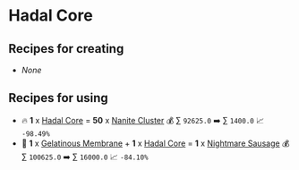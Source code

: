 # Hadal Core

## Recipes for creating

* _None_


## Recipes for using

* 🔥 **1** x [Hadal Core](<Hadal Core.md>) = **50** x [Nanite Cluster](<Nanite Cluster.md>) 💰 ∑ `92625.0` ➡️ ∑ `1400.0` 📈 `-98.49%`
* 🍳 **1** x [Gelatinous Membrane](<Gelatinous Membrane.md>) + **1** x [Hadal Core](<Hadal Core.md>) = **1** x [Nightmare Sausage](<Nightmare Sausage.md>) 💰 ∑ `100625.0` ➡️ ∑ `16000.0` 📈 `-84.10%`
